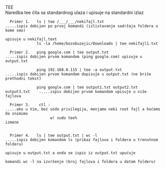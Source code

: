 TEE                                                                                    
Naredba tee čita sa standardnog ulaza i upisuje na standardni izlaz 

      Primer 1.   ls | tee /___/___/nekifajl.txt                               .....ispis dobijen po prvoj komandi (izlistavanje sadržaja foldera u kome smo)  
                                                                                    upisuje u nekifajl.text
                  ls -la /home/bozobuzejic/Downloads | tee nekifajl1.txt      
      
      Primer 2.   ping google.com | tee output.txt                             .....ispis dobijen prvom komandom (ping google.com) upisuje u output.txt
      
                  ping 192.168.0.115 | tee -a output.txt                       .....ispis dobijen prvom komandom dopisuje u output.txt (ne briše prethodni tekst)
                  
                  ping google.com | tee output1.txt output2.txt output3.txt    .....ispis dobijen prvom komandom upisuje u više fajlova
                  
      Primer 3.    ctl :                                                       .....ako u Vim, bez sodo privilegija, menjamo neki root fajl a hoćemo da snimimo
                        w! sudo tee%                                                izmene
                        
                        
      Primer 4.   ls | tee output.txt | wc -l                                  .....ispis dobijen komandom ls (prikaz fajlova i foldera u trenutnom folderu) 
                                                                                    upisuje u output.txt a onda se ispis iz output.txt upućuje
                                                                                    komandi wc -l na izvršenje (broj fajlova i foldera u datom folderu)
            